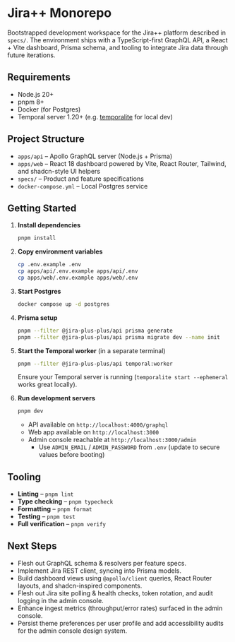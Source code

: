 # Jira++ Monorepo

Bootstrapped development workspace for the Jira++ platform described in `specs/`. The environment ships with a TypeScript-first GraphQL API, a React + Vite dashboard, Prisma schema, and tooling to integrate Jira data through future iterations.

## Requirements
- Node.js 20+
- pnpm 8+
- Docker (for Postgres)
- Temporal server 1.20+ (e.g. [temporalite](https://github.com/temporalio/temporalite) for local dev)

## Project Structure
- `apps/api` – Apollo GraphQL server (Node.js + Prisma)
- `apps/web` – React 18 dashboard powered by Vite, React Router, Tailwind, and shadcn-style UI helpers
- `specs/` – Product and feature specifications
- `docker-compose.yml` – Local Postgres service

## Getting Started
1. **Install dependencies**
   ```bash
   pnpm install
   ```
2. **Copy environment variables**
   ```bash
   cp .env.example .env
   cp apps/api/.env.example apps/api/.env
   cp apps/web/.env.example apps/web/.env
   ```
3. **Start Postgres**
   ```bash
   docker compose up -d postgres
   ```
4. **Prisma setup**
   ```bash
   pnpm --filter @jira-plus-plus/api prisma generate
   pnpm --filter @jira-plus-plus/api prisma migrate dev --name init
   ```
5. **Start the Temporal worker** (in a separate terminal)
   ```bash
   pnpm --filter @jira-plus-plus/api temporal:worker
   ```
   Ensure your Temporal server is running (`temporalite start --ephemeral` works great locally).

6. **Run development servers**
   ```bash
   pnpm dev
   ```
   - API available on `http://localhost:4000/graphql`
   - Web app available on `http://localhost:3000`
   - Admin console reachable at `http://localhost:3000/admin`
     - Use `ADMIN_EMAIL` / `ADMIN_PASSWORD` from `.env` (update to secure values before booting)

## Tooling
- **Linting** – `pnpm lint`
- **Type checking** – `pnpm typecheck`
- **Formatting** – `pnpm format`
- **Testing** – `pnpm test`
- **Full verification** – `pnpm verify`

## Next Steps
- Flesh out GraphQL schema & resolvers per feature specs.
- Implement Jira REST client, syncing into Prisma models.
- Build dashboard views using `@apollo/client` queries, React Router layouts, and shadcn-inspired components.
- Flesh out Jira site polling & health checks, token rotation, and audit logging in the admin console.
- Enhance ingest metrics (throughput/error rates) surfaced in the admin console.
- Persist theme preferences per user profile and add accessibility audits for the admin console design system.
